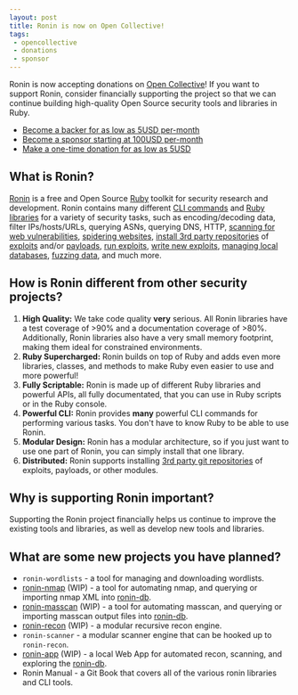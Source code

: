 ```yaml
---
layout: post
title: Ronin is now on Open Collective!
tags:
 - opencollective
 - donations
 - sponsor
---
```


Ronin is now accepting donations on [Open Collective]! If you want to support
Ronin, consider financially supporting the project so that we can continue
building high-quality Open Source security tools and libraries in Ruby.

* [Become a backer for as low as 5USD per-month][backer]
* [Become a sponsor starting at 100USD per-month][sponsor]
* [Make a one-time donation for as low as 5USD][donate]

## What is Ronin?

[Ronin][ronin] is a free and Open Source [Ruby] toolkit for security research and development. Ronin contains many different [CLI commands][ronin-synopsis] and [Ruby libraries][ronin-rb] for a variety of security tasks, such as encoding/decoding data, filter IPs/hosts/URLs, querying ASNs, querying DNS, HTTP, [scanning for web vulnerabilities][ronin-vulns-synopsis], [spidering websites][ronin-web-spider],
[install 3rd party repositories][ronin-repos-synopsis] of [exploits][ronin-exploits] and/or [payloads][ronin-payloads], [run exploits][ronin-exploits-synopsis], [write new exploits][ronin-exploits-examples], [managing local databases][ronin-db-synopsis], [fuzzing data][ronin-fuzzer], and much more.

[Ruby]: https://www.ruby-lang.org/
[website]: https://ronin-rb.dev/
[ronin-rb]: https://github.com/ronin-rb/
[ronin]: https://github.com/ronin-rb/ronin#readme
[ronin-synopsis]: https://github.com/ronin-rb/ronin#synopsis
[ronin-support]: https://github.com/ronin-rb/ronin-support#readme
[ronin-repos]: https://github.com/ronin-rb/ronin-repos#readme
[ronin-repos-synopsis]: https://github.com/ronin-rb/ronin-repos#synopsis
[ronin-core]: https://github.com/ronin-rb/ronin-core#readme
[ronin-db]: https://github.com/ronin-rb/ronin-db#readme
[ronin-db-synopsis]: https://github.com/ronin-rb/ronin-db#synopsis
[ronin-fuzzer]: https://github.com/ronin-rb/ronin-fuzzer#readme
[ronin-web]: https://github.com/ronin-rb/ronin-web#readme
[ronin-web-server]: https://github.com/ronin-rb/ronin-web-server#readme
[ronin-web-spider]: https://github.com/ronin-rb/ronin-web-spider#readme
[ronin-web-user_agents]: https://github.com/ronin-rb/ronin-web-user_agents#readme
[ronin-code-asm]: https://github.com/ronin-rb/ronin-code-asm#readme
[ronin-code-sql]: https://github.com/ronin-rb/ronin-code-sql#readme
[ronin-payloads]: https://github.com/ronin-rb/ronin-payloads#readme
[ronin-exploits]: https://github.com/ronin-rb/ronin-exploits#readme
[ronin-exploits-synopsis]: https://github.com/ronin-rb/ronin-exploits#synopsis
[ronin-exploits-examples]: https://github.com/ronin-rb/ronin-exploits#examples
[ronin-vulns]: https://github.com/ronin-rb/ronin-vulns#readme
[ronin-vulns-synopsis]: https://github.com/ronin-rb/ronin-vulns#synopsis

## How is Ronin different from other security projects?

1. **High Quality:** We take code quality **very** serious. All Ronin libraries have a test coverage of >90% and a documentation coverage of >80%. Additionally, Ronin libraries also have a very small memory footprint, making them ideal for constrained environments.
2. **Ruby Supercharged:** Ronin builds on top of Ruby and adds even more libraries, classes, and methods to make Ruby even easier to use and more powerful!
3. **Fully Scriptable:** Ronin is made up of different Ruby libraries and powerful APIs, all fully documentated, that you can use in Ruby scripts or in the Ruby console.
4. **Powerful CLI:** Ronin provides **many** powerful CLI commands for performing various tasks. You don't have to know Ruby to be able to use Ronin.
5. **Modular Design:** Ronin has a modular architecture, so if you just want to use one part of Ronin, you can simply install that one library.
6. **Distributed:** Ronin supports installing [3rd party git repositories][ronin-repos] of exploits, payloads, or other modules.

## Why is supporting Ronin important?

Supporting the Ronin project financially helps us continue to improve the existing tools and libraries, as well as develop new tools and libraries.

## What are some new projects you have planned?

* `ronin-wordlists` - a tool for managing and downloading wordlists.
* [ronin-nmap] (WIP) - a tool for automating nmap, and querying or importing nmap XML into [ronin-db].
* [ronin-masscan] (WIP) - a tool for automating masscan, and querying or importing masscan output files into [ronin-db].
* [ronin-recon] (WIP) - a modular recursive recon engine.
* `ronin-scanner` - a modular scanner engine that can be hooked up to `ronin-recon`.
* [ronin-app] (WIP) - a local Web App for automated recon, scanning, and exploring the [ronin-db].
* Ronin Manual - a Git Book that covers all of the various ronin libraries and CLI tools.

[ronin-nmap]: https://github.com/ronin-rb/ronin-nmap#readme
[ronin-masscan]: https://github.com/ronin-rb/ronin-masscan#readme
[ronin-recon]: https://github.com/ronin-rb/ronin-recon#readme
[ronin-app]: https://github.com/ronin-rb/ronin-app#readme

[Open Collective]: https://opencollective.com/ronin-rb
[backer]: https://opencollective.com/ronin-rb/contribute/backer-50823/checkout?interval=month&amount=5&contributeAs=postmodern
[sponsor]: https://opencollective.com/ronin-rb/contribute/sponsor-50824/checkout
[donate]: https://opencollective.com/ronin-rb/donate?interval=oneTime&amount=20&contributeAs=postmodern
